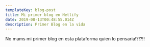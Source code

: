 ```yaml
---
templateKey: blog-post
title: Mi primer blog en Netlify
date: 2019-08-13T00:48:55.014Z
description: Primer Blog en la vida
---
```


No mams mi primer blog en esta plataforma quien lo pensaria!?!?!!
